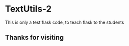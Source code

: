 # TextUtils-2
This is only a test flask code, to teach flask to the students

## Thanks for visiting
